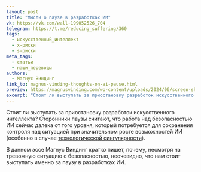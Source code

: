 ```yaml
---
layout: post
title: "Мысли о паузе в разработках ИИ"
vk: https://vk.com/wall-199052526_704
telegram: https://t.me/reducing_suffering/360
tags:
  - искусственный_интеллект
  - x-риски
  - s-риски
meta_tags:
  - статьи
  - наши_переводы
authors:
  - Магнус Виндинг
link_to: magnus-vinding-thoughts-on-ai-pause.html
preview: https://magnusvinding.com/wp-content/uploads/2024/06/screen-shot-2024-06-06-at-11.11.52.png?w=1400
excerpt: "Стоит ли выступать за приостановку разработок искусственного интеллекта? Сторонники паузы считают, что работа над безопасностью ИИ сейчас далека от того уровня, который потребуется для сохранения контроля над ситуацией при значительном росте возможностей ИИ (особенно в случае технологической сингулярности)."
---
```

Стоит ли выступать за приостановку разработок искусственного интеллекта? Сторонники паузы считают, что работа над безопасностью ИИ сейчас далека от того уровня, который потребуется для сохранения контроля над ситуацией при значительном росте возможностей ИИ (особенно в случае [технологической сингулярности](453.html)).

В данном эссе Магнус Виндинг кратко пишет, почему, несмотря на тревожную ситуацию с безопасностью, неочевидно, что нам стоит выступать именно за паузу в разработках ИИ.
